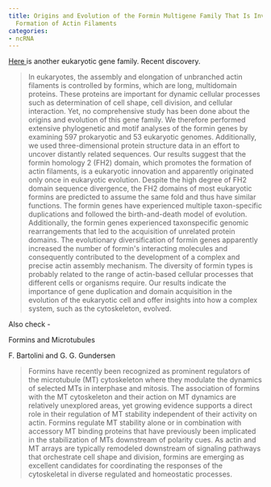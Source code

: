 ```yaml
---
title: Origins and Evolution of the Formin Multigene Family That Is Involved in the
  Formation of Actin Filaments
categories:
- ncRNA
---
```

[Here ](http://www.ncbi.nlm.nih.gov/pubmed/18840602)is another eukaryotic gene
family. Recent discovery.
<!--more-->

> In eukaryotes, the assembly and elongation of unbranched actin filaments is
controlled by formins, which are long, multidomain proteins. These proteins
are important for dynamic cellular processes such as determination of cell
shape, cell division, and cellular interaction. Yet, no comprehensive study
has been done about the origins and evolution of this gene family. We
therefore performed extensive phylogenetic and motif analyses of the formin
genes by examining 597 prokaryotic and 53 eukaryotic genomes. Additionally, we
used three-dimensional protein structure data in an effort to uncover
distantly related sequences. Our results suggest that the formin homology 2
(FH2) domain, which promotes the formation of actin filaments, is a eukaryotic
innovation and apparently originated only once in eukaryotic evolution.
Despite the high degree of FH2 domain sequence divergence, the FH2 domains of
most eukaryotic formins are predicted to assume the same fold and thus have
similar functions. The formin genes have experienced multiple taxon-specific
duplications and followed the birth-and-death model of evolution.
Additionally, the formin genes experienced taxonspecific genomic
rearrangements that led to the acquisition of unrelated protein domains. The
evolutionary diversification of formin genes apparently increased the number
of formin's interacting molecules and consequently contributed to the
development of a complex and precise actin assembly mechanism. The diversity
of formin types is probably related to the range of actin-based cellular
processes that different cells or organisms require. Our results indicate the
importance of gene duplication and domain acquisition in the evolution of the
eukaryotic cell and offer insights into how a complex system, such as the
cytoskeleton, evolved.

Also check -

Formins and Microtubules

F. Bartolini and G. G. Gundersen

> Formins have recently been recognized as prominent regulators of the
microtubule (MT) cytoskeleton where they modulate the dynamics of selected MTs
in interphase and mitosis. The association of formins with the MT cytoskeleton
and their action on MT dynamics are relatively unexplored areas, yet growing
evidence supports a direct role in their regulation of MT stability
independent of their activity on actin. Formins regulate MT stability alone or
in combination with accessory MT binding proteins that have previously been
implicated in the stabilization of MTs downstream of polarity cues. As actin
and MT arrays are typically remodeled downstream of signaling pathways that
orchestrate cell shape and division, formins are emerging as excellent
candidates for coordinating the responses of the cytoskeletal in diverse
regulated and homeostatic processes.

